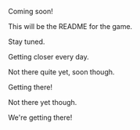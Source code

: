 Coming soon!

This will be the README for the game.

Stay tuned.

Getting closer every day.

Not there quite yet, soon though.

Getting there!

Not there yet though.

We're getting there!
